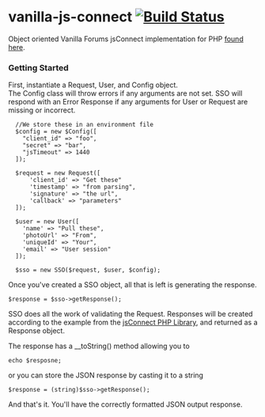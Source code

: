 
# vanilla-js-connect [![Build Status](https://travis-ci.org/zumba/vanilla-js-connect.svg?branch=master)](https://travis-ci.org/zumba/vanilla-js-connect)
Object oriented Vanilla Forums jsConnect implementation for PHP [found here](https://github.com/vanilla/jsConnectPHP).

### Getting Started
First, instantiate a Request, User, and Config object.  
The Config class will throw errors if any arguments are not set. SSO will respond with an Error Response if any arguments for User or Request are missing or incorrect.

      //We store these in an environment file
      $config = new $Config([
        "client_id" => "foo",
        "secret" => "bar",
        "jsTimeout" => 1440
      ]);

      $request = new Request([
          'client_id' => "Get these"
          'timestamp' => "from parsing",
          'signature' => "the url",
          'callback' => "parameters"
      ]);

      $user = new User([
        'name' => "Pull these",
        'photoUrl' => "From",
        'uniqueId' => "Your",
        'email' => "User session"
      ]);

      $sso = new SSO($request, $user, $config);

Once you've created a SSO object, all that is left is generating the response.

    $response = $sso->getResponse();

SSO does all the work of validating the Request. Responses will be created according to the example from the [jsConnect PHP Library](https://github.com/vanilla/jsConnectPHP), and returned as a Response object.

The response has a __toString() method allowing you to

    echo $resposne;

or you can store the JSON response by casting it to a string

    $response = (string)$sso->getResponse();

And that's it. You'll have the correctly formatted JSON output response.
